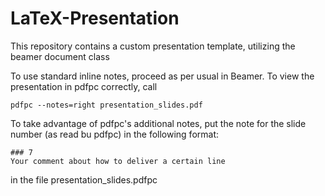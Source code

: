 # LaTeX-Presentation

This repository contains a custom presentation template, utilizing the beamer document class

To use standard inline notes, proceed as per usual in Beamer. To view the presentation in pdfpc correctly, call

~~~~
pdfpc --notes=right presentation_slides.pdf
~~~~

To take advantage of pdfpc's additional notes, put the note for the slide number (as read bu pdfpc) in the following format: 
~~~~
### 7
Your comment about how to deliver a certain line
~~~~
in the file presentation_slides.pdfpc
